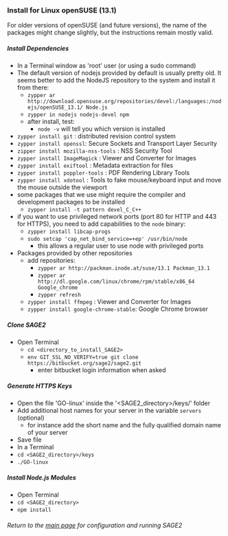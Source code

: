 ### Install for Linux openSUSE (13.1) ###

For older versions of openSUSE (and future versions), the name of the packages might change slightly, but the instructions remain mostly valid.

##### Install Dependencies #####
* In a Terminal window as 'root' user (or using a sudo command) 
 * The default version of nodejs provided by default is usually pretty old. It seems better to add the NodeJS repository to the system and install it from there:
    * `zypper ar http://download.opensuse.org/repositories/devel:/languages:/nodejs/openSUSE_13.1/ Node.js`
    * `zypper in nodejs nodejs-devel npm`
   * after install, test:
     * `node -v` will tell you which version is installed
 * `zypper install git` : distributed revision control system
 * `zypper install openssl`: Secure Sockets and Transport Layer Security 
 * `zipper install mozilla-nss-tools` : NSS Security Tool
 * `zypper install ImageMagick` : Viewer and Converter for Images
 * `zypper install exiftool` : Metadata extraction for files
 * `zypper install poppler-tools` : PDF Rendering Library Tools
 * `zypper install xdotool` : Tools to fake mouse/keyboard input and move the mouse outside the viewport
 * some packages that we use might require the compiler and development packages to be installed
     * `zypper install -t pattern devel_C_C++`
 * if you want to use privileged network ports (port 80 for HTTP and 443 for HTTPS), you need to add capabilities to the `node` binary:
     * `zypper install libcap-progs`
     * `sudo setcap 'cap_net_bind_service=+ep' /usr/bin/node`
          * this allows a regular user to use node with privileged ports
 * Packages provided by other repositories
     * add repositories:
         * `zypper ar http://packman.inode.at/suse/13.1 Packman_13.1`
         * `zypper ar http://dl.google.com/linux/chrome/rpm/stable/x86_64 Google_chrome`
         * `zypper refresh`
     * `zypper install ffmpeg` : Viewer and Converter for Images
     * `zypper install google-chrome-stable`: Google Chrome browser

##### Clone SAGE2 #####

* Open Terminal
    * `cd <directory_to_install_SAGE2>`
    * `env GIT_SSL_NO_VERIFY=true git clone https://bitbucket.org/sage2/sage2.git`
         * enter bitbucket login information when asked

##### Generate HTTPS Keys #####
* Open the file 'GO-linux' inside the '<SAGE2_directory>/keys/' folder
 * Add additional host names for your server in the variable `servers` (optional)
    * for instance add the short name and the fully qualified domain name of your server
 * Save file
* In a Terminal
 * `cd <SAGE2_directory>/keys`
 * `./GO-linux`

##### Install Node.js Modules #####
* Open Terminal
 * `cd <SAGE2_directory>`
 * `npm install`


###### Return to the [main page](https://bitbucket.org/sage2/sage2/wiki/Home) for configuration and running SAGE2 ######
